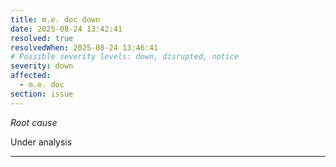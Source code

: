 ```yaml
---
title: m.e. doc down
date: 2025-08-24 13:42:41
resolved: true
resolvedWhen: 2025-08-24 13:46:41
# Possible severity levels: down, disrupted, notice
severity: down
affected:
  - m.e. doc
section: issue
---
```


*Root cause*

Under analysis

---


